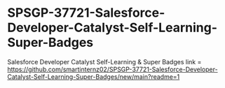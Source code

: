 # SPSGP-37721-Salesforce-Developer-Catalyst-Self-Learning-Super-Badges
Salesforce Developer Catalyst Self-Learning &amp; Super Badges
link = https://github.com/smartinternz02/SPSGP-37721-Salesforce-Developer-Catalyst-Self-Learning-Super-Badges/new/main?readme=1
